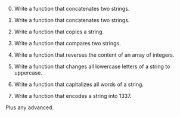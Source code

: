 0. Write a function that concatenates two strings.

1. Write a function that concatenates two strings.

2. Write a function that copies a string.

3. Write a function that compares two strings.

4. Write a function that reverses the content of an array of integers.

5. Write a function that changes all lowercase letters of a string to uppercase.

6. Write a function that capitalizes all words of a string.

7. Write a function that encodes a string into 1337.

Plus any advanced.
